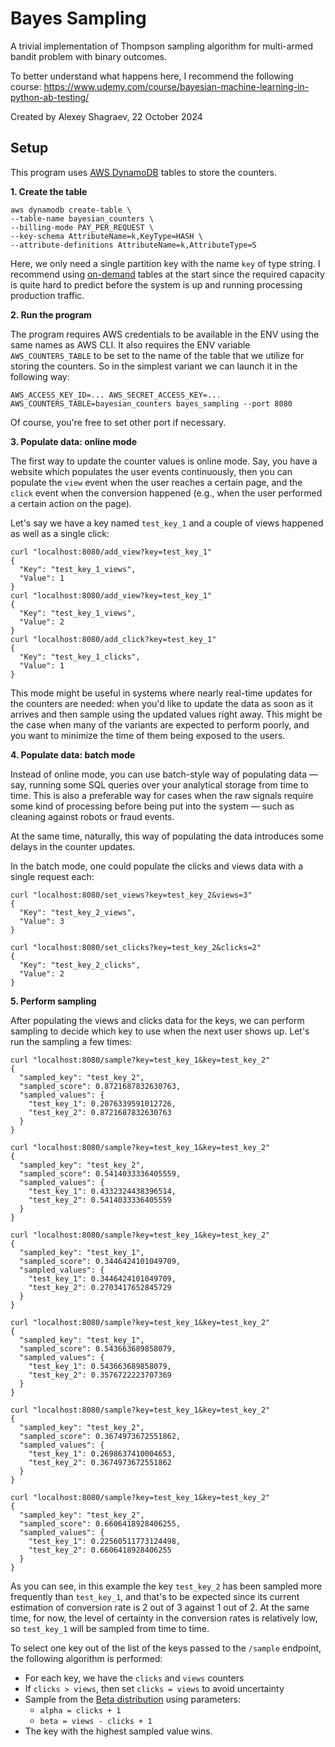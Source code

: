 # Bayes Sampling

A trivial implementation of Thompson sampling algorithm for multi-armed bandit problem with binary outcomes.

To better understand what happens here, I recommend the following
course: https://www.udemy.com/course/bayesian-machine-learning-in-python-ab-testing/

Created by Alexey Shagraev, 22 October 2024

## Setup

This program uses [AWS DynamoDB](https://docs.aws.amazon.com/dynamodb/) tables to store the counters.

**1. Create the table**

```
aws dynamodb create-table \
--table-name bayesian_counters \
--billing-mode PAY_PER_REQUEST \
--key-schema AttributeName=k,KeyType=HASH \
--attribute-definitions AttributeName=k,AttributeType=S
```

Here, we only need a single partition key with the name `key` of type string. I recommend
using [on-demand](https://docs.aws.amazon.com/amazondynamodb/latest/developerguide/on-demand-capacity-mode.html
) tables at the start since the required capacity is quite hard to predict before the system is up and running
processing production traffic.

**2. Run the program**

The program requires AWS credentials to be available in the ENV using the same names as AWS CLI. It also requires the
ENV variable `AWS_COUNTERS_TABLE` to be set to the name of the table that we utilize for storing the counters. So in the
simplest variant we can launch it in the following way:

```
AWS_ACCESS_KEY_ID=... AWS_SECRET_ACCESS_KEY=... AWS_COUNTERS_TABLE=bayesian_counters bayes_sampling --port 8080
```

Of course, you're free to set other port if necessary.

**3. Populate data: online mode**

The first way to update the counter values is online mode. Say, you have a website which populates the user events
continuously, then you can populate the `view` event when the user reaches a certain page, and the `click` event when
the conversion happened (e.g., when the user performed a certain action on the page).

Let's say we have a key named `test_key_1` and a couple of views happened as well as a single click:

```
curl "localhost:8080/add_view?key=test_key_1"
{
  "Key": "test_key_1_views",
  "Value": 1
}
curl "localhost:8080/add_view?key=test_key_1"
{
  "Key": "test_key_1_views",
  "Value": 2
}
curl "localhost:8080/add_click?key=test_key_1"
{
  "Key": "test_key_1_clicks",
  "Value": 1
}
```

This mode might be useful in systems where nearly real-time updates for the counters are needed: when you'd like to
update the data as soon as it arrives and then sample using the updated values right away. This might be the case when
many of the variants are expected to perform poorly, and you want to minimize the time of them being exposed to the
users.

**4. Populate data: batch mode**

Instead of online mode, you can use batch-style way of populating data — say, running some SQL queries over your
analytical storage from time to time. This is also a preferable way for cases when the raw signals require some kind of
processing before being put into the system — such as cleaning against robots or fraud events.

At the same time, naturally, this way of populating the data introduces some delays in the counter updates.

In the batch mode, one could populate the clicks and views data with a single request each:

```
curl "localhost:8080/set_views?key=test_key_2&views=3"
{
  "Key": "test_key_2_views",
  "Value": 3
}

curl "localhost:8080/set_clicks?key=test_key_2&clicks=2"
{
  "Key": "test_key_2_clicks",
  "Value": 2
}
```

**5. Perform sampling**

After populating the views and clicks data for the keys, we can perform sampling to decide which key to use when the
next user shows up. Let's run the sampling a few times:

```
curl "localhost:8080/sample?key=test_key_1&key=test_key_2"
{
  "sampled_key": "test_key_2",
  "sampled_score": 0.8721687832630763,
  "sampled_values": {
    "test_key_1": 0.2076339591012726,
    "test_key_2": 0.8721687832630763
  }
}

curl "localhost:8080/sample?key=test_key_1&key=test_key_2"
{
  "sampled_key": "test_key_2",
  "sampled_score": 0.5414033336405559,
  "sampled_values": {
    "test_key_1": 0.4332324438396514,
    "test_key_2": 0.5414033336405559
  }
}

curl "localhost:8080/sample?key=test_key_1&key=test_key_2"
{
  "sampled_key": "test_key_1",
  "sampled_score": 0.3446424101049709,
  "sampled_values": {
    "test_key_1": 0.3446424101049709,
    "test_key_2": 0.2703417652845729
  }
}

curl "localhost:8080/sample?key=test_key_1&key=test_key_2"
{
  "sampled_key": "test_key_1",
  "sampled_score": 0.543663689858079,
  "sampled_values": {
    "test_key_1": 0.543663689858079,
    "test_key_2": 0.3576722223707369
  }
}

curl "localhost:8080/sample?key=test_key_1&key=test_key_2"
{
  "sampled_key": "test_key_2",
  "sampled_score": 0.3674973672551862,
  "sampled_values": {
    "test_key_1": 0.2698637410004653,
    "test_key_2": 0.3674973672551862
  }
}

curl "localhost:8080/sample?key=test_key_1&key=test_key_2"
{
  "sampled_key": "test_key_2",
  "sampled_score": 0.6606418928406255,
  "sampled_values": {
    "test_key_1": 0.22560511773124498,
    "test_key_2": 0.6606418928406255
  }
}
```

As you can see, in this example the key `test_key_2` has been sampled more frequently than `test_key_1`, and that's to
be expected since its current estimation of conversion rate is 2 out of 3 against 1 out of 2. At the same time, for now,
the level of certainty in the conversion rates is relatively low, so `test_key_1` will be sampled from time to time.

To select one key out of the list of the keys passed to the `/sample` endpoint, the following algorithm is performed:

- For each key, we have the `clicks` and `views` counters
- If `clicks > views`, then set `clicks = views` to avoid uncertainty
- Sample from the [Beta distribution](https://en.wikipedia.org/wiki/Beta_distribution) using parameters:
    - `alpha = clicks + 1`
    - `beta = views - clicks + 1`
- The key with the highest sampled value wins.
